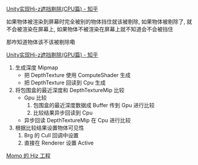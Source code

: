 [Unity实现Hi-z遮挡剔除(CPU篇) - 知乎](https://zhuanlan.zhihu.com/p/697659813)

如果物体被渲染到屏幕时完全被别的物体挡住就该被剔除,
如果物体被剔除了, 就不会被渲染在屏幕上,
如果物体不被渲染在屏幕上就不知道会不会被挡住

那咋知道物体该不该被剔除嘞

[Unity实现Hi-z遮挡剔除(GPU篇) - 知乎](https://zhuanlan.zhihu.com/p/700453220)


1. 生成深度 Mipmap
	- 把 DepthTexture 使用 ComputeShader 生成
	- 把 DepthTexture 回读到 Cpu 生成
2. 将包围盒的最近深度和 DepthTextureMip 比较
	 - Gpu 比较
		1. 包围盒的最近深度数据成 Buffer 传到 Gpu 进行比较
		2. 比较结果异步回读到 Cpu
	 - 异步回读 DepthTextureMip 在 Cpu 进行比较
3. 根据比较结果设置物体可见性
	1. Brg 的 Cull 回调中设置
	2. 直接在 Renderer 设置 Active

[Momo 的 Hiz 工程](https://github.com/Lorngo/CustomRenderPipelines)